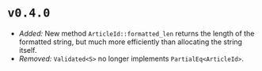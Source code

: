 # `v0.4.0`
- *Added:* New method `ArticleId::formatted_len` returns the length of the formatted string, but much more efficiently than allocating the string itself.
- *Removed:* `Validated<S>` no longer implements `PartialEq<ArticleId>`.
